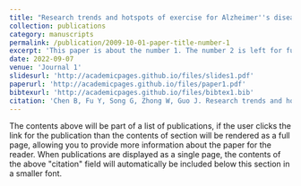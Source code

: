 ```yaml
---
title: "Research trends and hotspots of exercise for Alzheimer''s disease: A bibliometric analysis"
collection: publications
category: manuscripts
permalink: /publication/2009-10-01-paper-title-number-1
excerpt: 'This paper is about the number 1. The number 2 is left for future work.'
date: 2022-09-07
venue: 'Journal 1'
slidesurl: 'http://academicpages.github.io/files/slides1.pdf'
paperurl: 'http://academicpages.github.io/files/paper1.pdf'
bibtexurl: 'http://academicpages.github.io/files/bibtex1.bib'
citation: 'Chen B, Fu Y, Song G, Zhong W, Guo J. Research trends and hotspots of exercise for Alzheimer's disease: A bibliometric analysis. Front Aging Neurosci. 2022 Sep 7;14:984705. doi: 10.3389/fnagi.2022.984705. PMID: 36158544; PMCID: PMC9490271.'
---
```

The contents above will be part of a list of publications, if the user clicks the link for the publication than the contents of section will be rendered as a full page, allowing you to provide more information about the paper for the reader. When publications are displayed as a single page, the contents of the above "citation" field will automatically be included below this section in a smaller font.
